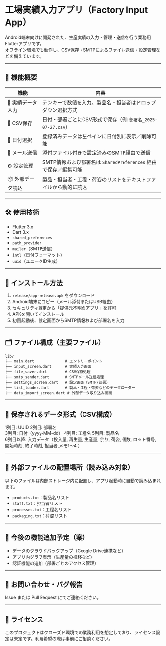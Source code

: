 # 工場実績入力アプリ（Factory Input App）

Android端末向けに開発された、生産実績の入力・管理・送信を行う業務用Flutterアプリです。  
オフライン環境でも動作し、CSV保存・SMTPによるファイル送信・設定管理などを備えています。

---

## 📱 機能概要

| 機能              | 内容                                                                 |
|-------------------|----------------------------------------------------------------------|
| 🔢 実績データ入力   | テンキーで数値を入力。製品名・担当者はドロップダウン選択方式         |
| 📂 CSV保存         | 日付・部署ごとにCSV形式で保存（例: `部署名_2025-07-27.csv`）           |
| 📆 日付選択        | 登録済みデータは左ペインに日付別に表示／削除可能                   |
| 📨 メール送信       | 添付ファイル付きで設定済みのSMTP経由で送信                          |
| ⚙ 設定管理         | SMTP情報および部署名は `SharedPreferences` 経由で保存／編集可能     |
| 📦 外部データ読込   | 製品・担当者・工程・荷姿のリストをテキストファイルから動的に読込     |

---

## 🛠 使用技術

- Flutter 3.x
- Dart 3.x
- `shared_preferences`
- `path_provider`
- `mailer`（SMTP送信）
- `intl`（日付フォーマット）
- `uuid`（ユニークID生成）

---

## 🔧 インストール方法

1. `release/app-release.apk` をダウンロード
2. Android端末にコピー（メール添付またはUSB経由）
3. セキュリティ設定から「提供元不明のアプリ」を許可
4. APKを開いてインストール
5. 初回起動後、設定画面からSMTP情報および部署名を入力

---

## 🗂 ファイル構成（主要ファイル）

```
lib/
├── main.dart              # エントリーポイント
├── input_screen.dart      # 実績入力画面
├── file_saver.dart        # CSV保存処理
├── smtp_sender.dart       # SMTPメール送信処理
├── settings_screen.dart   # 設定画面（SMTP/部署）
├── list_loader.dart       # 製品・工程・荷姿などのデータローダー
├── data_import_screen.dart # 外部データ取り込み画面
```

---

## 📝 保存されるデータ形式（CSV構成）

1列目: UUID
2列目: 部署名  
3列目: 日付（yyyy-MM-dd）
4列目: 工程名
5列目: 製品名  
6列目以降: 入力データ（投入量, 再生量, 生産量, 余り, 荷姿, 個数, ロット番号, 開始時刻, 終了時刻, 担当者,メモ1〜4 ）

---

## 📁 外部ファイルの配置場所（読み込み対象）

以下のファイルは内部ストレージ内に配置し、アプリ起動時に自動で読み込まれます。

- `products.txt`：製品名リスト
- `staff.txt`：担当者リスト
- `processes.txt`：工程名リスト
- `packaging.txt`：荷姿リスト

---

## 🧪 今後の機能追加予定（案）

- データのクラウドバックアップ（Google Drive連携など）
- アプリ内グラフ表示（生産量の推移など）
- 認証機能の追加（部署ごとのアクセス管理）

---

## 📮 お問い合わせ・バグ報告

Issue または Pull Request にてご連絡ください。

---

## 📜 ライセンス

このプロジェクトはクローズド環境での業務利用を想定しており、ライセンス設定は未定です。利用希望の際は事前にご相談ください。

